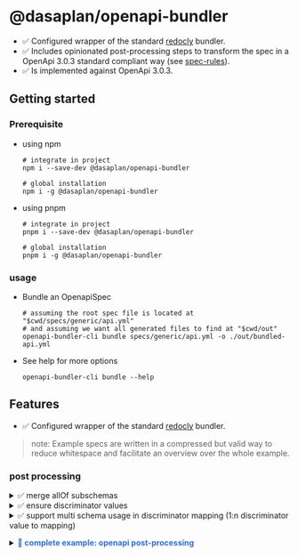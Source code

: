 # @dasaplan/openapi-bundler

- ✅ Configured wrapper of the standard [redocly](https://redocly.com/docs/cli/) bundler.
- ✅ Includes opinionated post-processing steps to transform the spec in a OpenApi 3.0.3 standard compliant way (see [spec-rules][spec-rules]).
- ✅ Is implemented against OpenApi 3.0.3.

## Getting started
### Prerequisite
- using npm
    ```shell
    # integrate in project
    npm i --save-dev @dasaplan/openapi-bundler
    ```    
    ```shell
    # global installation
    npm i -g @dasaplan/openapi-bundler
    ```    
- using pnpm
    ```shell
    # integrate in project
    pnpm i --save-dev @dasaplan/openapi-bundler
    ```    
    ```shell
    # global installation
    pnpm i -g @dasaplan/openapi-bundler
    ```    

### usage
- Bundle an OpenapiSpec
  ```shell
  # assuming the root spec file is located at "$cwd/specs/generic/api.yml"
  # and assuming we want all generated files to find at "$cwd/out"
  openapi-bundler-cli bundle specs/generic/api.yml -o ./out/bundled-api.yml
  ```
- See help for more options
    ```shell
    openapi-bundler-cli bundle --help
    ```
  
## Features
- ✅ Configured wrapper of the standard [redocly](https://redocly.com/docs/cli/) bundler.
> note: Example specs are written in a compressed but valid way to reduce whitespace and facilitate an overview over the whole example.

### post processing
<details>
<summary>✅ merge allOf subschemas</summary>

<details style="margin-left: 20px"><summary> motivation </summary>
Merging allOf arrays means we reduce complexity for generator and documentation tooling in order to facilitate consistency across tech stacks. 
<p>The easiest way would be to flat out every allOf so there resulting spec does not have the complexity at all. Yet, we need to find a middle ground because codegenerators may rely on identifiers like the discriminator to create object hierarchies.</p> 
We could just let every tool care for themselves how to handle their use-cases. However, from experience this will yield undefined behaviour for API consumer and lead to frustration because the default tooling does no yield results aligning with the specification.

```yaml
# schema declares $ref property but also other properties:
# most tools ignore everything besides $ref
# -> 🔥 unspecified behavior across tooling and use cases
RefSchema_with_dangling_properties:
  $ref: '#/A_Schema'
  description: "This is something I like to share!"
  title: RefSchema_with_dangling_properties

# schema declares allOf but declares further properties:
# most tool will merge siblings into array, but some may ignore them 
# -> 🔥 inconsistent behavior across tooling and use cases
AllOfSchema_with_dangling_properties:
  allOf: [ { $ref: '#/A_Schema'} ]
  properties: # sibling to allOf should be part of allOF
    name: { type: string }

# schema declares allOf with multiple elements:
# no problem for validators but code gen mostly try to merge them
# -> 🔥 merge behaviour may yield unexpected results
AllOfSchema_with_multi_elements:
  allOf:
    - $ref: '#/A_Schema',
    - $ref: '#/B_Schema',
    - properties: { foo: { type: string } }
```
</details>


<details style="margin-left: 20px">
<summary> src spec </summary>

````yaml
components:
  schemas:
    PetBase: 
      type: object,
      properties: { type: { type: string } }
    
    CatBase:  
      type: object,
      discriminator: { propertyName: catType },
      properties: 
        type: { type: string }, 
        catType: { type: string, enum: [ 'SEAM', 'SHORT_HAIR' ] } 

    SeamCat:
      allOf:
        - $ref: '#/components/PetBase'
        - $ref: '#/components/CatBase'
        - title: SeamCat
    ShortHairCat:
      allOf:
        - $ref: '#/components/PetBase'
        - $ref: '#/components/CatBase'
        - title: ShortHairCat

    Dog: { allOf: [ { $ref: '#/components/PetBase' }, { title: Dog } ] }



````
</details>

<details style="margin-left: 20px">
<summary> resulting spec </summary>

````yaml
components:
  schemas:
    PetBase: { type: object, required: [type] discriminator: {propertyName: type},properties: { type: { type: string } } }

    SeamCat:
      allOf:
        - $ref: '#/components/PetBase'
        - { title: SeamCat, type: object, properties: { type: { catType: string, enum: [ 'SEAM', 'SHORT_HAIR' ] } } }

    ShortHairCat:
      allOf:
        - $ref: '#/components/PetBase'
        - { title: ShortHairCat, type: object, properties: { type: { catType: string, enum: [ 'SEAM', 'SHORT_HAIR' ] } } }

    Dog:
      allOf:
        - $ref: '#/components/PetBase'
        - title: Dog 
````
</details>
</details>



<details>
<summary>✅ ensure discriminator values</summary>

- ensures that:
    - discriminator property type is of type string, and not enum.
        - most sophisticated tools can infer the values from the explicit or implicit discriminator mapping
    - polymorphism and inheritance can be explicitly inferred from the spec
        - every polymorph subschema defines the discriminator property and respective value
            - this is only necessary to extend the standard generator with templating
            - discriminator value is declared with <b>x-const</b> to avoid triggering compatibility layers for discriminator
        - any parent schema referenced from an allOf array does not define discriminator mapping
        - discriminator mapping only exists on schemas with a oneOf member

</details>
<details>
<summary>✅ support multi schema usage in discriminator mapping (1:n discriminator value to mapping)</summary>

````yaml
Cat:
  type: object
  properties:
    type: 
      type: string
      x-const: [ 'SEAM', 'SHORT_HAIR' ]
    
MyOneOfSchema:
  oneOf: [{$ref: '#/Dog', {$ref: '#/Cat'}}]
  discriminator:
    propertyName: 'type'
    mapping:
      SEAM: "#/Cat"
      SHORT_HAIR: "#/Cat"
      Dog: "#/Dog"
````
</details>
<p></p>
<details>
<summary> <b style="color: #2c6fdf">📜 complete example: openapi post-processing </b> </summary>

| examples | src                                 | bundled                                     | post-processed                                       |
|----------|-------------------------------------|---------------------------------------------|------------------------------------------------------|
| simple   | [link to src][simple-petstore-src]  | [link to bundled][simple-petstore-bundled]  | [link to post-processed][simple-petstore-processed]  |
| complex  | [link to src][complex-petstore-src] | [link to bundled][complex-petstore-bundled] | [link to post-processed][complex-petstore-processed] |

</details>

[complex-petstore-src]: ../openapi-specs/specs/pets-modular-complex/petstore-api.yml

[complex-petstore-bundled]: ./docs/examples/specs/complex-petstore-bundled.yml

[complex-petstore-processed]: ./docs/examples/specs/complex-petstore-post-processed.yml

[simple-petstore-src]: ../openapi-specs/specs/pets-simple/pets-api.yml

[simple-petstore-bundled]: ./docs/examples/specs/simple-petstore-bundled.yml

[simple-petstore-processed]: ./docs/examples/specs/simple-petstore-post-processed.yml

[spec-rules]: ./docs/spec-rules.md